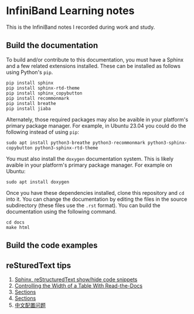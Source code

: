<!-- TODO: build svg -->

# InfiniBand Learning notes

This is the InfiniBand notes I recorded during work and study.

## Build the documentation

To build and/or contribute to this documentation, you must have a Sphinx and
a few related extensions installed. These can be installed as follows using
Python's `pip`.

```
pip install sphinx
pip install sphinx-rtd-theme
pip install sphinx_copybutton
pip install recommonmark
pip install breathe
pip install jiaba
```

Alternately, those required packages may also be avaible in your
platform's primary package manager. For example, in Ubuntu 23.04 you
could do the following instead of using `pip`:

```
sudo apt install python3-breathe python3-recommonmark python3-sphinx-copybutton python3-sphinx-rtd-theme
```

You must also install the `doxygen` documentation system. This is likely
avaible in your platform's primary package manager. For example on Ubuntu:

```
sudo apt install doxygen
```

Once you have these dependencies installed, clone this
repository and `cd` into it. You can change the documentation
by editing the files in the source subdirectory (these files
use the `.rst` format). You can build the documentation using
the following command.

```
cd docs
make html
```

## Build the code examples


## reSturedText tips

1. [Sphinx, reStructuredText show/hide code snippets](https://stackoverflow.com/questions/2454577/sphinx-restructuredtext-show-hide-code-snippets)
2. [Controlling the Width of a Table With Read-the-Docs](https://knowyourtoolset.com/2018/02/controlling-the-width-of-a-table-with-read-the-docs/)
3. [Sections](https://documatt.com/restructuredtext-reference/element/section.html)
4. [Sections](https://docutils.sourceforge.io/docs/ref/rst/restructuredtext.html#sections)
5. [中文配置问题](https://iridescent.ink/HowToMakeDocs/Basic/Sphinx.html#secchinesesearchproblem)